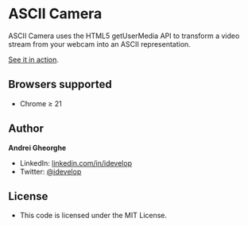 ASCII Camera
============

ASCII Camera uses the HTML5 getUserMedia API to transform a video stream from your webcam into an ASCII representation.

[See it in action](http://idevelop.github.com/ascii-camera).

## Browsers supported

* Chrome &ge; 21

## Author

**Andrei Gheorghe**

* LinkedIn: [linkedin.com/in/idevelop](http://www.linkedin.com/in/idevelop)
* Twitter: [@idevelop](http://twitter.com/idevelop)

## License

- This code is licensed under the MIT License.
